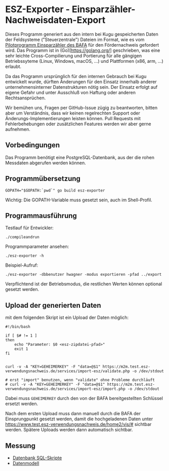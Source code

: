 # ESZ-Exporter - Einsparzähler-Nachweisdaten-Export

Dieses Programm generiert aus den intern bei Kugu gespeicherten Daten der Feldsysteme ("Steuerzentrale") Dateien im Format, wie es vom [Pilotprogramm Einsparzähler des BAFA](http://www.bafa.de/DE/Energie/Energieeffizienz/Einsparzaehler/einsparzaehler_node.html) für den Fördernachweis gefordert wird. Das Programm ist in (Go)[https://golang.org/] geschrieben, was eine sehr leichte Cross-Compilierung und Portierung für alle gängigen Betriebssyteme (Linux, Windows, macOS, ...) und Plattformen (x86, arm, ...) erlaubt.

Da das Programm ursprünglich für den internen Gebrauch bei Kugu entwickelt wurde, dürften Änderungen für den Einsatz innerhalb anderer unternehmensinterner Datenstrukturen nötig sein. Der Einsatz erfolgt auf eigene Gefahr und unter Ausschluß von Haftung oder anderen Rechtsansprüchen.

Wir bemühen uns, Fragen per GitHub-Issue zügig zu beantworten, bitten aber um Verständnis, dass wir keinen regelrechten Support oder Änderungs-Implementierungen leisten können. Pull Requests mit Fehlerbehebungen oder zusätzlichen Features werden wir aber gerne aufnehmen.


## Vorbedingungen 

Das Programm benötigt eine PostgreSQL-Datenbank, aus der die rohen Messdaten abgerufen werden können.

## Programmübersetzung

```
GOPATH="$GOPATH:`pwd`" go build esz-exporter
```

Wichtig: Die GOPATH-Variable muss gesetzt sein, auch im Shell-Profil.


## Programmausführung

Testlauf für Entwickler:

```
./compileandrun
```

Programmparameter ansehen:

```
./esz-exporter -h
```

Beispiel-Aufruf:
```
./esz-exporter -dbbenutzer hwagner -modus exportieren -pfad ../export
```

Verpflichtend ist der Betriebsmodus, die restlichen Werten können optional gesetzt werden.

## Upload der generierten Daten

mit dem folgenden Skript ist ein Upload der Daten möglich:

```
#!/bin/bash

if [ $# != 1 ]
then
	echo "Parameter: $0 <esz-zipdatei-pfad>"
	exit 1
fi


curl -v -A "KEY=GEHEIMERKEY" -F "data=@$1" https://m2m.test.esz-verwendungsnachweis.de/services/import-esz/validate.php -o /dev/stdout

# erst "import" benutzen, wenn "validate" ohne Probleme durchläuft
# curl -v -A "KEY=GEHEIMERKEY" -F "data=@$1" https://m2m.test.esz-verwendungsnachweis.de/services/import-esz/import.php -o /dev/stdout
```

Dabei muss `GEHEIMERKEY` durch den von der BAFA bereitgestellten Schlüssel ersetzt werden.

Nach dem ersten Upload muss dann manuell durch die BAFA der Einsprungpunkt gesetzt werden, damit die hochgeladenen Daten unter https://www.test.esz-verwendungsnachweis.de/home2/vis/# sichtbar werden. Spätere Uploads werden dann automatisch sichtbar.


## Messung

* [Datenbank SQL-Skripte](https://gitlab.kugu-home.com/infrastructure/database)
* [Datenmodell](https://gitlab.kugu-home.com/infrastructure/database/blob/master/2018-01-22%20datenmdodell%20fein%20-%20elementvereinigung,%20kugu-stammdaten%20und%20esz.sql)


